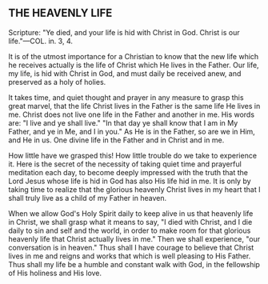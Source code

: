 ## THE HEAVENLY LIFE ##

Scripture: "Ye died, and your life is hid with Christ in God. Christ is our life."—COL. in. 3, 4.



It is of the utmost importance for a Christian to know that the new life which he receives actually is the life of Christ which He lives in the Father. Our life, my life, is hid with Christ in God, and must daily be received anew, and preserved as a holy of holies.



It takes time, and quiet thought and prayer in any measure to grasp this great marvel, that the life Christ lives in the Father is the same life He lives in me. Christ does not live one life in the Father and another in me. His words are: "I live and ye shall live." "In that day ye shall know that I am in My Father, and ye in Me, and I in you." As He is in the Father, so are we in Him, and He in us. One divine life in the Father and in Christ and in me.



How little have we grasped this! How little trouble do we take to experience it. Here is the secret of the necessity of taking quiet time and prayerful meditation each day, to become deeply impressed with the truth that the Lord Jesus whose life is hid in God has also His life hid in me. It is only by taking time to realize that the glorious heavenly Christ lives in my heart that I shall truly live as a child of my Father in heaven.



When we allow God's Holy Spirit daily to keep alive in us that heavenly life in Christ, we shall grasp what it means to say, "I died with Christ, and I die daily to sin and self and the world, in order to make room for that glorious heavenly life that Christ actually lives in me." Then we shall experience, "our conversation is in heaven." Thus shall I have courage to believe that Christ lives in me and reigns and works that which is well pleasing to His Father. Thus shall my life be a humble and constant walk with God, in the fellowship of His holiness and His love.

